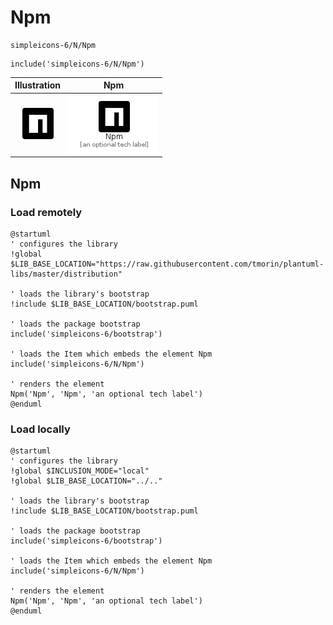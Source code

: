 # Npm


```text
simpleicons-6/N/Npm
```

```text
include('simpleicons-6/N/Npm')
```



| Illustration | Npm |
| :---: | :---: |
| ![illustration for Illustration](../../simpleicons-6/N/Npm.png) | ![illustration for Npm](../../simpleicons-6/N/Npm.Local.png) |




## Npm

### Load remotely
```plantuml
@startuml
' configures the library
!global $LIB_BASE_LOCATION="https://raw.githubusercontent.com/tmorin/plantuml-libs/master/distribution"

' loads the library's bootstrap
!include $LIB_BASE_LOCATION/bootstrap.puml

' loads the package bootstrap
include('simpleicons-6/bootstrap')

' loads the Item which embeds the element Npm
include('simpleicons-6/N/Npm')

' renders the element
Npm('Npm', 'Npm', 'an optional tech label')
@enduml
```

### Load locally
```plantuml
@startuml
' configures the library
!global $INCLUSION_MODE="local"
!global $LIB_BASE_LOCATION="../.."

' loads the library's bootstrap
!include $LIB_BASE_LOCATION/bootstrap.puml

' loads the package bootstrap
include('simpleicons-6/bootstrap')

' loads the Item which embeds the element Npm
include('simpleicons-6/N/Npm')

' renders the element
Npm('Npm', 'Npm', 'an optional tech label')
@enduml
```

